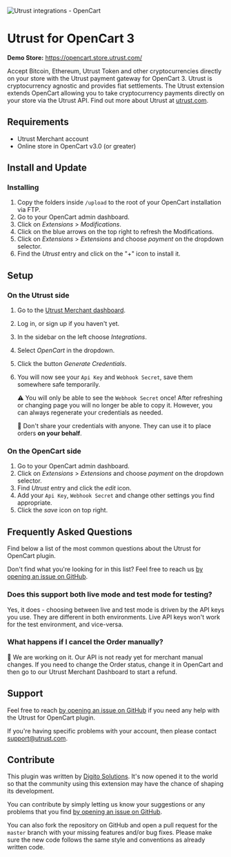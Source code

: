 ![Utrust integrations - OpenCart](https://user-images.githubusercontent.com/1558992/92476185-75cebd80-f1d6-11ea-901e-144a5ad3885b.png)

# Utrust for OpenCart 3

**Demo Store:** https://opencart.store.utrust.com/

Accept Bitcoin, Ethereum, Utrust Token and other cryptocurrencies directly on your store with the Utrust payment gateway for OpenCart 3.
Utrust is cryptocurrency agnostic and provides fiat settlements.
The Utrust extension extends OpenCart allowing you to take cryptocurrency payments directly on your store via the Utrust API.
Find out more about Utrust at [utrust.com](https://utrust.com).

## Requirements

- Utrust Merchant account
- Online store in OpenCart v3.0 (or greater)

## Install and Update

### Installing

1. Copy the folders inside `/upload` to the root of your OpenCart installation via FTP.
2. Go to your OpenCart admin dashboard.
3. Click on _Extensions_ > _Modifications_.
4. Click on the blue arrows on the top right to refresh the Modifications.
5. Click on _Extensions_ > _Extensions_ and choose _payment_ on the dropdown selector.
6. Find the _Utrust_ entry and click on the "+" icon to install it.

## Setup

### On the Utrust side

1. Go to the [Utrust Merchant dashboard](https://merchants.utrust.com).
2. Log in, or sign up if you haven't yet.
3. In the sidebar on the left choose _Integrations_.
4. Select _OpenCart_ in the dropdown.
5. Click the button _Generate Credentials_.
6. You will now see your `Api Key` and `Webhook Secret`, save them somewhere safe temporarily.

   :warning: You will only be able to see the `Webhook Secret` once! After refreshing or changing page you will no longer be able to copy it. However, you can always regenerate your credentials as needed.

   :no_entry_sign: Don't share your credentials with anyone. They can use it to place orders **on your behalf**.

### On the OpenCart side

1. Go to your OpenCart admin dashboard.
2. Click on _Extensions_ > _Extensions_ and choose _payment_ on the dropdown selector.
3. Find _Utrust_ entry and click the _edit_ icon.
4. Add your `Api Key`, `Webhook Secret` and change other settings you find appropriate.
5. Click the _save_ icon on top right.

## Frequently Asked Questions

Find below a list of the most common questions about the Utrust for OpenCart plugin.

Don't find what you're looking for in this list? Feel free to reach us [by opening an issue on GitHub](https://github.com/digito-solutions/Plugin-Utrust-Opencart-3/issues/new).

### Does this support both live mode and test mode for testing?

Yes, it does - choosing between live and test mode is driven by the API keys you use. They are different in both environments. Live API keys won't work for the test environment, and vice-versa.

### What happens if I cancel the Order manually?

:construction: We are working on it. Our API is not ready yet for merchant manual changes. If you need to change the Order status, change it in OpenCart and then go to our Utrust Merchant Dashboard to start a refund.

## Support

Feel free to reach [by opening an issue on GitHub](https://github.com/digito-solutions/Plugin-Utrust-Opencart-3/issues/new) if you need any help with the Utrust for OpenCart plugin.

If you're having specific problems with your account, then please contact support@utrust.com.

## Contribute

This plugin was written by [Digito Solutions](https://github.com/hellodevapps).
It's now opened it to the world so that the community using this extension may have the chance of shaping its development.

You can contribute by simply letting us know your suggestions or any problems that you find [by opening an issue on GitHub](https://github.com/digito-solutions/Plugin-Utrust-Opencart-3/issues/new).

You can also fork the repository on GitHub and open a pull request for the `master` branch with your missing features and/or bug fixes.
Please make sure the new code follows the same style and conventions as already written code.
